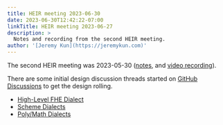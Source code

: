 ```yaml
---
title: HEIR meeting 2023-06-30
date: 2023-06-30T12:42:22-07:00
linkTitle: HEIR meeting 2023-06-27
description: >
  Notes and recording from the second HEIR meeting.
author: '[Jeremy Kun](https://jeremykun.com)'
---
```


The second HEIR meeting was 2023-05-30
([notes](https://docs.google.com/document/d/1wxaEtpEDdO2yv5YKmFTc8FVlqHxm49gHzEdcnBFBKWs/edit?usp=sharing),
and
[video recording](https://drive.google.com/file/d/1S893iJdeL08BAonLenmkUGNC34PX1qpg/view?usp=sharing)).

There are some initial design discussion threads started on
[GitHub Discussions](https://github.com/google/heir/discussions) to get the
design rolling.

- [High-Level FHE Dialect](https://github.com/google/heir/discussions/53)
- [Scheme Dialects](https://github.com/google/heir/discussions/54)
- [Poly/Math Dialects](https://github.com/google/heir/discussions/55)

<!-- mdformat global-off -->
